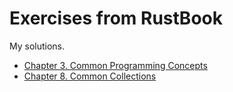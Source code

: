 # Exercises from RustBook
My solutions.

- [Chapter 3. Common Programming Concepts](ch3/)
- [Chapter 8. Common Collections](ch8/)
